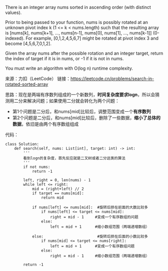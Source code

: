 There is an integer array nums sorted in ascending order (with distinct values).

Prior to being passed to your function, nums is possibly rotated at an unknown pivot index k (1 <= k < nums.length) such that the resulting array is [nums[k], nums[k+1], ..., nums[n-1], nums[0], nums[1], ..., nums[k-1]] (0-indexed). For example, [0,1,2,4,5,6,7] might be rotated at pivot index 3 and become [4,5,6,7,0,1,2].

Given the array nums after the possible rotation and an integer target, return the index of target if it is in nums, or -1 if it is not in nums.

You must write an algorithm with O(log n) runtime complexity.

来源：力扣（LeetCode）
链接：https://leetcode.cn/problems/search-in-rotated-sorted-array


思路：现在是两端有序数列组成的一个新数列，**时间复杂度要求logn**，所以会猜测用二分来解决问题；如果使用二分就会转化为两个问题：
- 第1个问题是二分后，和nums[mid]比较后，调整范围变成一个**有序数列**
- 第2个问题是二分后，和nums[mid]比较后，删除了一些数据，**缩小了总体的数据**，依旧是由两个有序数组组成

代码：

        
    class Solution:
        def search(self, nums: List[int], target: int) -> int:
            '''
            看到logn的复杂度，首先反应就是二叉树或者二分这类的算法 
            '''
            if not nums:
                return -1

            left, right = 0, len(nums) - 1
            while left <= right:
                mid = (right+left) // 2
                if target == nums[mid]:
                    return mid

                if nums[left] <= nums[mid]:  #旋转后排在前面的大数比较多
                    if nums[left] <= target <= nums[mid]:
                        right = mid - 1     #变成一个有序数组的问题
                    else:
                        left = mid + 1      #缩小数组范围（两端递增数组）

                else:                        #旋转后排在后面的小数比较多
                    if nums[mid] <= target <= nums[right]:
                        left = mid + 1      #变成一个有序数组问题
                    else:
                        right = mid - 1     #缩小数组范围（两端递增数组）

            return -1
            

                        
        




            
